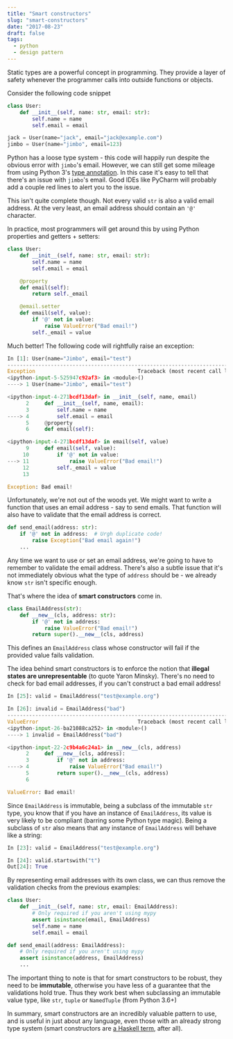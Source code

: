 ```yaml
---
title: "Smart constructors"
slug: "smart-constructors"
date: "2017-08-23"
draft: false
tags:
  - python
  - design pattern
---
```


Static types are a powerful concept in programming. They provide a layer of safety whenever the programmer calls into outside functions or objects.

Consider the following code snippet

```python
class User:
    def __init__(self, name: str, email: str):
        self.name = name
        self.email = email

jack = User(name="jack", email="jack@example.com")
jimbo = User(name="jimbo", email=123)
```

Python has a loose type system - this code will happily run despite the obvious error with `jimbo`'s email. However, we can still get some mileage from using Python 3's [type annotation](https://docs.python.org/3/library/typing.html). In this case it's easy to tell that there's an issue with `jimbo`'s email. Good IDEs like PyCharm will probably add a couple red lines to alert you to the issue.

This isn't quite complete though. Not every valid `str` is also a valid email address. At the very least, an email address should contain an `'@'` character.

In practice, most programmers will get around this by using Python properties and getters + setters:

```python
class User:
    def __init__(self, name: str, email: str):
        self.name = name
        self.email = email

    @property
    def email(self):
        return self._email

    @email.setter
    def email(self, value):
        if '@' not in value:
            raise ValueError("Bad email!")
        self._email = value
```

Much better! The following code will rightfully raise an exception:

```python
In [1]: User(name="Jimbo", email="test")
---------------------------------------------------------------------------
Exception                                 Traceback (most recent call last)
<ipython-input-5-525947c92af3> in <module>()
----> 1 User(name="Jimbo", email="test")

<ipython-input-4-271bcdf13daf> in __init__(self, name, email)
      2     def __init__(self, name, email):
      3         self.name = name
----> 4         self.email = email
      5     @property
      6     def email(self):

<ipython-input-4-271bcdf13daf> in email(self, value)
      9     def email(self, value):
     10         if '@' not in value:
---> 11             raise ValueError("Bad email!")
     12         self._email = value
     13

Exception: Bad email!

```

Unfortunately, we're not out of the woods yet. We might want to write a function that uses an email address - say to send emails. That function will also have to validate that the email address is correct.

```python
def send_email(address: str):
    if '@' not in address:  # Urgh duplicate code!
        raise Exception("Bad email again!")
    ...
```

Any time we want to use or set an email address, we're going to have to remember to validate the email address. There's also a subtle issue that it's not immediately obvious what the type of `address` should be - we already know `str` isn't specific enough.

That's where the idea of **smart constructors** come in.

```python
class EmailAddress(str):
    def __new__(cls, address: str):
        if '@' not in address:
            raise ValueError("Bad email!")
        return super().__new__(cls, address)
```

This defines an `EmailAddress` class whose constructor will fail if the provided value fails validation.

The idea behind smart constructors is to enforce the notion that **illegal states are unrepresentable** (to quote Yaron Minsky). There's no need to check for bad email addresses, if you can't construct a bad email address!

```python
In [25]: valid = EmailAddress("test@example.org")

In [26]: invalid = EmailAddress("bad")
---------------------------------------------------------------------------
ValueError                                Traceback (most recent call last)
<ipython-input-26-ba21088ca252> in <module>()
----> 1 invalid = EmailAddress("bad")

<ipython-input-22-2c9b4a6c24a1> in __new__(cls, address)
      2     def __new__(cls, address):
      3         if '@' not in address:
----> 4             raise ValueError("Bad email!")
      5         return super().__new__(cls, address)
      6

ValueError: Bad email!

```

Since `EmailAddress` is immutable, being a subclass of the immutable `str` type, you know that if you have an instance of `EmailAddress`, its value is very likely to be compliant (barring some Python type magic). Being a subclass of `str` also means that any instance of `EmailAddress` will behave like a string:

```python
In [23]: valid = EmailAddress("test@example.org")

In [24]: valid.startswith("t")
Out[24]: True
```

By representing email addresses with its own class, we can thus remove the validation checks from the previous examples:

```python
class User:
    def __init__(self, name: str, email: EmailAddress):
        # Only required if you aren't using mypy
        assert isinstance(email, EmailAddress)
        self.name = name
        self.email = email

def send_email(address: EmailAddress):
    # Only required if you aren't using mypy
    assert isinstance(address, EmailAddress)
    ...
```

The important thing to note is that for smart constructors to be robust, they need to be **immutable**, otherwise you have less of a guarantee that the validations hold true. Thus they work best when subclassing an immutable value type, like `str`, `tuple` or `NamedTuple` (from Python 3.6+)

In summary, smart constructors are an incredibly valuable pattern to use, and is useful in just about any language, even those with an already strong type system (smart constructors are [a Haskell term](https://wiki.haskell.org/Smart_constructors), after all).